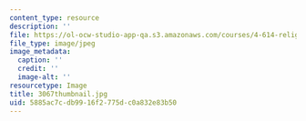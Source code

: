 ```yaml
---
content_type: resource
description: ''
file: https://ol-ocw-studio-app-qa.s3.amazonaws.com/courses/4-614-religious-architecture-and-islamic-cultures-fall-2002/5885ac7cdb9916f2775dc0a832e83b50_3067thumbnail.jpg
file_type: image/jpeg
image_metadata:
  caption: ''
  credit: ''
  image-alt: ''
resourcetype: Image
title: 3067thumbnail.jpg
uid: 5885ac7c-db99-16f2-775d-c0a832e83b50
---
```

